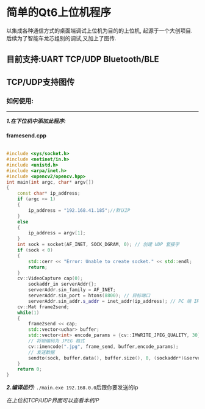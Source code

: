 # 简单的Qt6上位机程序
以集成各种通信方式的桌面端调试上位机为目的的上位机, 起源于一个大创项目.
后续为了智能车龙芯组别的调试,又加上了图传.

## 目前支持:UART TCP/UDP Bluetooth/BLE

TCP/UDP支持图传
-------------
### 如何使用:

----

***1.在下位机中添加此程序:*** 

#### framesend.cpp

```cpp

#include <sys/socket.h>
#include <netinet/in.h>
#include <unistd.h>
#include <arpa/inet.h>
#include <opencv2/opencv.hpp>
int main(int argc, char* argv[])
{
    const char* ip_address;
    if (argc <= 1)
    {
        ip_address = "192.168.41.185";//默认IP
    }
    else
    {
        ip_address = argv[1];
    }
    int sock = socket(AF_INET, SOCK_DGRAM, 0); // 创建 UDP 套接字
    if (sock < 0) 
    {
        std::cerr << "Error: Unable to create socket." << std::endl;
        return;
    }
	cv::VideoCapture cap(0);
    	sockaddr_in serverAddr{};
    	serverAddr.sin_family = AF_INET;
    	serverAddr.sin_port = htons(8800); // 目标端口
    	serverAddr.sin_addr.s_addr = inet_addr(ip_address); // PC 端 IP
	cv::Mat frame2send;
	while(1)
	{
		frame2send << cap;
		std::vector<uchar> buffer;
		std::vector<int> encode_params = {cv::IMWRITE_JPEG_QUALITY, 30};
		// 将帧编码为 JPEG 格式
		cv::imencode(".jpg", frame_send, buffer,encode_params);
		// 发送数据
		sendto(sock, buffer.data(), buffer.size(), 0, (sockaddr*)&serverAddr, sizeof(serverAddr));
	}
	return 0;
}
```
***2.编译运行:***
`./main.exe 192.168.0.0`后跟你要发送的ip

*在上位机TCP/UDP界面可以查看本机IP*


